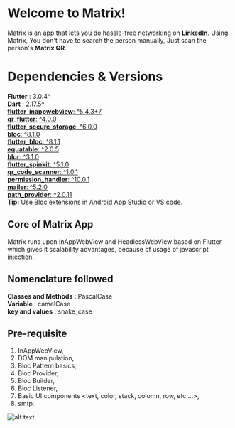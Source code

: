 # Welcome to Matrix!

Matrix is an app that lets you do hassle-free networking on **LinkedIn**. Using Matrix, You don't have to search the person manually, Just scan the person's **Matrix QR**.

# Dependencies & Versions

 **Flutter** : 3.0.4^<br/>
 **Dart** : 2.17.5^<br/>
[**flutter_inappwebview**: ^5.4.3+7](https://pub.dev/packages/flutter_inappwebview)<br/>
[**qr_flutter**: ^4.0.0  ](https://pub.dev/packages/qr_flutter)<br/>
[**flutter_secure_storage**: ^6.0.0  ](https://pub.dev/packages/flutter_secure_storage)<br/>
[**bloc**: ^8.1.0  ](https://pub.dev/packages/bloc)<br/>
[**flutter_bloc**: ^8.1.1  ](https://pub.dev/packages/flutter_bloc)<br/>
[**equatable**: ^2.0.5](https://pub.dev/packages/equatable)<br/>
[**blur**: ^3.1.0  ](https://pub.dev/packages/blur)<br/>
[**flutter_spinkit**: ^5.1.0  ](https://pub.dev/packages/flutter_spinkit)<br/>
[**qr_code_scanner**: ^1.0.1  ](https://pub.dev/packages/qr_code_scanner)<br/>
[**permission_handler**: ^10.0.1  ](https://pub.dev/packages/permission_handler)<br/>
[**mailer**: ^5.2.0](https://pub.dev/packages/mailer)<br/>
[**path_provider**: ^2.0.11](https://pub.dev/packages/path_provider)<br/>
**Tip:** Use  Bloc extensions in Android App Studio or VS code.

## Core of Matrix App

Matrix runs upon InAppWebView and HeadlessWebView based on Flutter which gives it scalability advantages,
because of usage of javascript injection.

## Nomenclature followed

**Classes and Methods** : PascalCase<br/>
**Variable** : camelCase<br/>
**key and values** : snake_case<br/>

## Pre-requisite

 1. InAppWebView,
 2. DOM manipulation,
 3. Bloc Pattern basics,
 4. Bloc Provider,
 5. Bloc Builder,
 6. Bloc Listener,
 7. Basic UI components <text, color, stack, colomn, row, etc....>,
 8. smtp.
 
 ![alt text]()
